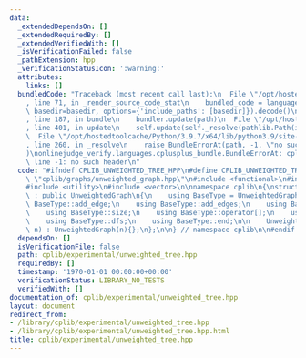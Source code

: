 ```yaml
---
data:
  _extendedDependsOn: []
  _extendedRequiredBy: []
  _extendedVerifiedWith: []
  _isVerificationFailed: false
  _pathExtension: hpp
  _verificationStatusIcon: ':warning:'
  attributes:
    links: []
  bundledCode: "Traceback (most recent call last):\n  File \"/opt/hostedtoolcache/Python/3.9.7/x64/lib/python3.9/site-packages/onlinejudge_verify/documentation/build.py\"\
    , line 71, in _render_source_code_stat\n    bundled_code = language.bundle(stat.path,\
    \ basedir=basedir, options={'include_paths': [basedir]}).decode()\n  File \"/opt/hostedtoolcache/Python/3.9.7/x64/lib/python3.9/site-packages/onlinejudge_verify/languages/cplusplus.py\"\
    , line 187, in bundle\n    bundler.update(path)\n  File \"/opt/hostedtoolcache/Python/3.9.7/x64/lib/python3.9/site-packages/onlinejudge_verify/languages/cplusplus_bundle.py\"\
    , line 401, in update\n    self.update(self._resolve(pathlib.Path(included), included_from=path))\n\
    \  File \"/opt/hostedtoolcache/Python/3.9.7/x64/lib/python3.9/site-packages/onlinejudge_verify/languages/cplusplus_bundle.py\"\
    , line 260, in _resolve\n    raise BundleErrorAt(path, -1, \"no such header\"\
    )\nonlinejudge_verify.languages.cplusplus_bundle.BundleErrorAt: cplib/graphs/unweighted_graph.hpp:\
    \ line -1: no such header\n"
  code: "#ifndef CPLIB_UNWEIGHTED_TREE_HPP\n#define CPLIB_UNWEIGHTED_TREE_HPP\n#include\
    \ \"cplib/graphs/unweighted_graph.hpp\"\n#include <functional>\n#include <tuple>\n\
    #include <utility>\n#include <vector>\n\nnamespace cplib\n{\nstruct UnweightedTree\
    \ : public UnweightedGraph\n{\n    using BaseType = UnweightedGraph;\n    using\
    \ BaseType::add_edge;\n    using BaseType::add_edges;\n    using BaseType::g;\n\
    \    using BaseType::size;\n    using BaseType::operator[];\n    using BaseType::begin;\n\
    \    using BaseType::dfs;\n    using BaseType::end;\n\n    UnweightedTree(int\
    \ n) : UnweightedGraph(n){};\n};\n\n} // namespace cplib\n\n#endif // CPLIB_UNWEIGHTED_TREE_HPP\n"
  dependsOn: []
  isVerificationFile: false
  path: cplib/experimental/unweighted_tree.hpp
  requiredBy: []
  timestamp: '1970-01-01 00:00:00+00:00'
  verificationStatus: LIBRARY_NO_TESTS
  verifiedWith: []
documentation_of: cplib/experimental/unweighted_tree.hpp
layout: document
redirect_from:
- /library/cplib/experimental/unweighted_tree.hpp
- /library/cplib/experimental/unweighted_tree.hpp.html
title: cplib/experimental/unweighted_tree.hpp
---
```

